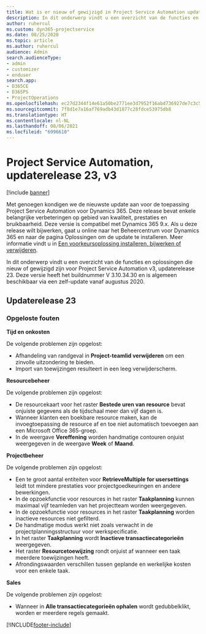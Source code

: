 ```yaml
---
title: Wat is er nieuw of gewijzigd in Project Service Automation updaterelease 23, v3
description: In dit onderwerp vindt u een overzicht van de functies en oplossingen die beschikbaar zijn voor Project Service Automation updaterelease 23, v3.
author: ruhercul
ms.custom: dyn365-projectservice
ms.date: 08/25/2020
ms.topic: article
ms.author: ruhercul
audience: Admin
search.audienceType:
- admin
- customizer
- enduser
search.app:
- D365CE
- D365PS
- ProjectOperations
ms.openlocfilehash: ec27d2344f14e61a50be2771ee3d7952f16abd736927de7c3c5a019351a3e067
ms.sourcegitcommit: 7f8d1e7a16af769adb43d1877c28fdce53975db8
ms.translationtype: HT
ms.contentlocale: nl-NL
ms.lasthandoff: 08/06/2021
ms.locfileid: "6996610"
---
```

# <a name="project-service-automation-update-release-23-v3"></a>Project Service Automation, updaterelease 23, v3

[!include [banner](../includes/psa-now-project-operations.md)]

Met genoegen kondigen we de nieuwste update aan voor de toepassing Project Service Automation voor Dynamics 365. Deze release bevat enkele belangrijke verbeteringen op gebied van kwaliteit, prestaties en bruikbaarheid. Deze versie is compatibel met Dynamics 365 9.x. Als u deze release wilt bijwerken, gaat u online naar het Beheercentrum voor Dynamics 365 en naar de pagina Oplossingen om de update te installeren. Meer informatie vindt u in [Een voorkeursoplossing installeren, bijwerken of verwijderen](/power-platform/admin/install-remove-preferred-solution).

In dit onderwerp vindt u een overzicht van de functies en oplossingen die nieuw of gewijzigd zijn voor Project Service Automation v3, updaterelease 23. Deze versie heeft het buildnummer V 3.10.34.30 en is algemeen beschikbaar via een zelf-update vanaf augustus 2020.

## <a name="update-release-23"></a>Updaterelease 23

### <a name="bug-fixes"></a>Opgeloste fouten

**Tijd en onkosten**

De volgende problemen zijn opgelost:
- Afhandeling van randgeval in **Project-teamlid verwijderen** om een zinvolle uitzondering te bieden.
- Import van toewijzingen resulteert in een leeg verwijderscherm.

**Resourcebeheer**

De volgende problemen zijn opgelost:

- De resourcekaart voor het raster **Bestede uren van resource** bevat onjuiste gegevens als de tijdschaal meer dan vijf dagen is.
- Wanneer klanten een boekbare resource maken, kan de invoegtoepassing de resource af en toe niet automatisch toevoegen aan een Microsoft Office 365-groep.
- In de weergave **Vereffening** worden handmatige contouren onjuist weergegeven in de weergave **Week** of **Maand**.

**Projectbeheer**

De volgende problemen zijn opgelost:

- Een te groot aantal entiteiten voor **RetrieveMultiple for usersettings** leidt tot mindere prestaties voor projectgoedkeuringen en andere bewerkingen.
- In de opzoekfunctie voor resources in het raster **Taakplanning** kunnen maximaal vijf teamleden van het projectteam worden weergegeven. 
- In de opzoekfunctie voor resources in het raster **Taakplanning** worden inactieve resources niet gefilterd.
- De handmatige modus werkt niet zoals verwacht in de projectplanningsstructuur voor werkspecificatie.
- In het raster **Taakplanning** wordt **Inactieve transactiecategorieën** weergegeven.
- Het raster **Resourcetoewijzing** rondt onjuist af wanneer een taak meerdere toewijzingen heeft.
- Afrondingswaarden verschillen tussen geplande en werkelijke kosten voor een enkele taak.

**Sales**

De volgende problemen zijn opgelost:

- Wanneer in **Alle transactiecategorieën ophalen** wordt gedubbelklikt, worden er meerdere regels gemaakt.


[!INCLUDE[footer-include](../includes/footer-banner.md)]